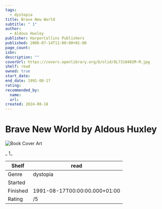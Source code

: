```yaml
---
tags:
  - dystopia
title: Brave New World
subtitle: " 1"
author:
  - Aldous Huxley
publisher: HarperCollins Publishers
published: 2006-07-14T11:00:00+01:00
page_count:
isbn:
description: ""
coverUrl: https://covers.openlibrary.org/b/olid/OL7318402M-M.jpg
shelf: read
owned: true
start_date:
end_date: 1991-08-17
rating:
recommended_by:
  name:
  url:
created: 2024-08-18
---
```


# Brave New World by Aldous Huxley

![Book Cover Art](https://covers.openlibrary.org/b/olid/OL7318402M-M.jpg)

_ 1_

| Shelf | read |
| --- | --- |
| Genre | dystopia |
| Started |  |
| Finished | 1991-08-17T00:00:00.000+01:00 |
| Rating | /5 |
